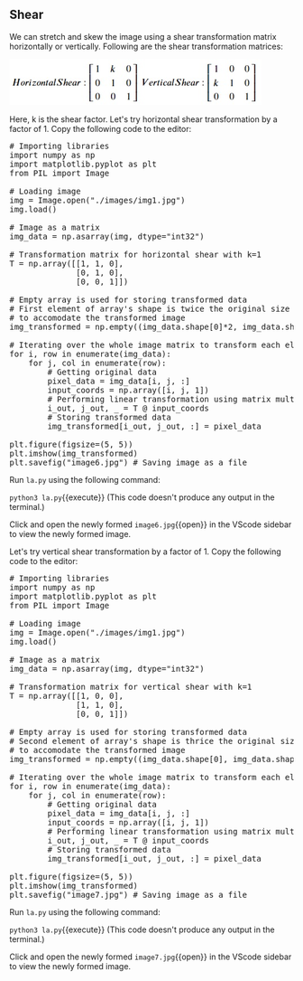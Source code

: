 ## Shear
We can stretch and skew the image using a shear transformation matrix horizontally or vertically. Following are the shear transformation matrices:

![img4](./assets/img4.jpg)

Here, k is the shear factor. Let's try horizontal shear transformation by a factor of 1. Copy the following code to the editor:

<pre class="file" data-filename="la.py" data-target="replace">
# Importing libraries
import numpy as np
import matplotlib.pyplot as plt
from PIL import Image

# Loading image
img = Image.open("./images/img1.jpg") 
img.load()

# Image as a matrix
img_data = np.asarray(img, dtype="int32")

# Transformation matrix for horizontal shear with k=1
T = np.array([[1, 1, 0],
              [0, 1, 0],
              [0, 0, 1]])

# Empty array is used for storing transformed data
# First element of array's shape is twice the original size
# to accomodate the transformed image
img_transformed = np.empty((img_data.shape[0]*2, img_data.shape[1], img_data.shape[2]), dtype=np.uint8)

# Iterating over the whole image matrix to transform each element
for i, row in enumerate(img_data):
    for j, col in enumerate(row):
        # Getting original data
        pixel_data = img_data[i, j, :]
        input_coords = np.array([i, j, 1])
        # Performing linear transformation using matrix multiplication
        i_out, j_out, _ = T @ input_coords
        # Storing transformed data
        img_transformed[i_out, j_out, :] = pixel_data

plt.figure(figsize=(5, 5))
plt.imshow(img_transformed)
plt.savefig("image6.jpg") # Saving image as a file
</pre>

Run `la.py` using the following command:

`python3 la.py`{{execute}} (This code doesn't produce any output in the terminal.)

Click and open the newly formed `image6.jpg`{{open}} in the VScode sidebar to view the newly formed image.

Let's try vertical shear transformation by a factor of 1. Copy the following code to the editor:

<pre class="file" data-filename="la.py" data-target="replace">
# Importing libraries
import numpy as np
import matplotlib.pyplot as plt
from PIL import Image

# Loading image
img = Image.open("./images/img1.jpg") 
img.load()

# Image as a matrix
img_data = np.asarray(img, dtype="int32")

# Transformation matrix for vertical shear with k=1
T = np.array([[1, 0, 0],
              [1, 1, 0],
              [0, 0, 1]])

# Empty array is used for storing transformed data
# Second element of array's shape is thrice the original size
# to accomodate the transformed image
img_transformed = np.empty((img_data.shape[0], img_data.shape[1]*3, img_data.shape[2]), dtype=np.uint8)

# Iterating over the whole image matrix to transform each element
for i, row in enumerate(img_data):
    for j, col in enumerate(row):
        # Getting original data
        pixel_data = img_data[i, j, :]
        input_coords = np.array([i, j, 1])
        # Performing linear transformation using matrix multiplication
        i_out, j_out, _ = T @ input_coords
        # Storing transformed data
        img_transformed[i_out, j_out, :] = pixel_data

plt.figure(figsize=(5, 5))
plt.imshow(img_transformed)
plt.savefig("image7.jpg") # Saving image as a file
</pre>

Run `la.py` using the following command:

`python3 la.py`{{execute}} (This code doesn't produce any output in the terminal.)

Click and open the newly formed `image7.jpg`{{open}} in the VScode sidebar to view the newly formed image.